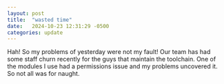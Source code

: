 ```yaml
---
layout: post
title:  "wasted time"
date:   2024-10-23 12:31:29 -0500
categories: update
---
```

<p>Hah!  So my problems of yesterday were not my fault!  Our team has had some staff churn recently for the guys that maintain the toolchain.  One of the modules I use had a permissions issue and my problems uncovered it.  So not all was for naught.</p>


